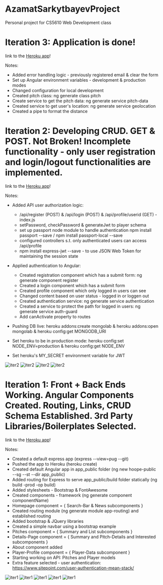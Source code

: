 # AzamatSarkytbayevProject
Personal project for CS5610 Web Development class

# <a name="iter3"></a>Iteration 3: Application is done!

link to the [Heroku app](https://cryptic-waters-21711.herokuapp.com/)!

Notes:

* Added error handling logic - previously registered email & clear the form
* Set up Angular environment variables - development & production modes
* Changed configuration for local development
* Created pitch class: ng generate class pitch
* Create service to get the pitch data: ng generate service pitch-data
* Created service to get user's location: ng generate service geolocation
* Created a pipe to format the distance

# <a name="iter2"></a>Iteration 2: Developing CRUD. GET & POST. Not Broken! Incomplete functionality - only user registration and login/logout functionalities are implemented.

link to the [Heroku app](https://cryptic-waters-21711.herokuapp.com/)!

Notes:

* Added API user authorization logic:
    * /api/register (POST) & /api/login (POST) & /api/profile/userid (GET) - index.js
    * setPassword, checkPassword & generateJwt to player schema
    * set up passport node module to handle authentication npm install passport --save / npm install passport-local --save
    * configured controllers s.t. only authenticated users can access /api/profile
    * npm install express-jwt --save - to use JSON Web Token for maintaining the session state

* Applied authentication to Angular:
    * Created registration component which has a submit form: ng generate component register
    * Created a login component which has a submit form
    * Created profile component which only logged in users can see
    * Changed content based on user status - logged in or loggen out
    * Created authentication service: ng generate service authentication
    * Created a service to protect the path for logged in users: ng generate service auth-guard
    * Add canActivate property to routes
* Pushing DB live: heroku addons:create mongolab & heroku addons:open mongolab & heroku config:get MONGODB_URI
* Set heroku to be in production mode: heroku config:set NODE_ENV=production & heroku config:get NODE_ENV
* Set heroku's MY_SECRET environment variable for JWT

![iter2](/readme_images/iter2_0.jpg)
![iter2](/readme_images/iter2_1.jpg)
![iter2](/readme_images/iter2_2.jpg)
![iter2](/readme_images/iter2_3.jpg)

# <a name="iter1"></a>Iteration 1: Front + Back Ends Working. Angular Components Created. Routing, Links, CRUD Schema Established. 3rd Party Libraries/Boilerplates Selected.

link to the [Heroku app](https://cryptic-waters-21711.herokuapp.com/)!

Notes:

* Created a default express app (express --view=pug --git)
* Pushed the app to Heroku (heroku create)
* Created default Angular app in app_public folder (ng new hoope-public --sg --st --dir app_public)
* Added routing for Express to serve app_public/build folder statically (ng build -prod -op build)
* Added stylesheets - Bootstrap & FontAwesome
* Created components - framework (ng generate component componentName)
* Homepage component = { Search-Bar & News subcomponents }
* Created routing module (ng generate module app-routing) and established routing
* Added bootstrap & JQuery libraries
* Created a simple navbar using a bootstrap example
* Pitches component = { Summary and List subcomponents }
* Details-Page component = { Summary and Pitch-Details and Interested subcomponents }
* About component added
* Player-Profile component = { Player-Data subcomponent }
* Starting working on API: Pitches and Player models
* Extra feature selected - user authentication:  https://www.sitepoint.com/user-authentication-mean-stack/

![iter1](/readme_images/iter1_0.jpg)
![iter1](/readme_images/iter1_1.jpg)
![iter1](/readme_images/iter1_2.jpg)
![iter1](/readme_images/iter1_3.jpg)
![iter1](/readme_images/iter1_4.jpg)